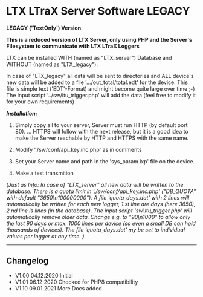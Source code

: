 # LTX LTraX Server Software **LEGACY** #
**LEGACY ('TextOnly') Version**

__This is a reduced version of LTX Server, only using PHP and the Server's Filesystem to communicate with LTX LTraX Loggers__

LTX can be installed WITH (named as "LTX_server") Database and WITHOUT (named as "LTX_legacy").

In case of "LTX_legacy" all data will be sent to directories and ALL device's new data will
be added to a file '.../out_total/total.edt' for the device.
This file is simple text ('EDT'-Format) and might become quite large over time ;-)
The input script '../sw/ltu_trigger.php' will add the data (feel free to modify it for your own requirements)

***Installation:*** 

 1. Simply copy all to your server, Server must run HTTP (by default port 80). 
... HTTPS will follow with the next release, but it is a good idea to make the Server reachable by HTTP and HTTPS with the same name.

 2. Modify './sw/conf/api_key.inc.php' as in comments

 3. Set your Server name and path in the 'sys_param.lxp' file on the device. 

 4. Make a test transmition


_(Just as Info: In case of "LTX_server" all new data will be written to the database. There is a quota limit in
'./sw/conf/api_key.inc.php' ("DB_QUOTA" with default "3650\n100000000"). A file 'quota_days.dat' with 2 lines
will automatically be written for each new logger, 1.st line are days (here 3650), 2.nd line is lines (in the database).
The input script 'sw\ltu_trigger.php' will automatically remove older data.
Change e.g. to "90\n1000" to allow only the last 90 days or max. 1000 lines per device (so even a small DB can hold thousands of devices).
The file 'quota_days.dat' my be set to individual values per logger at any time. )_

---

## Changelog ##
- V1.00 04.12.2020 Initial
- V1.01 06.12.2020 Checked for PHP8 compatibility
- V1.10 09.01.2021 More Docs added

